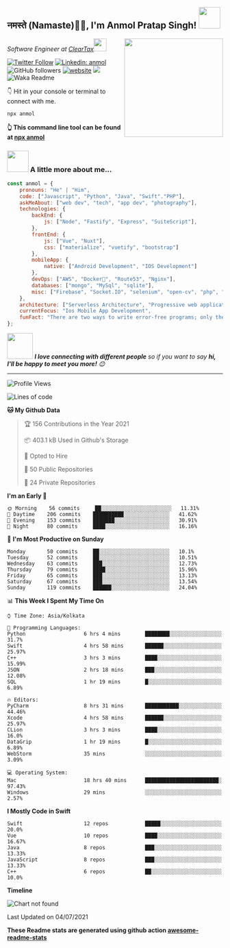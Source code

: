<h2>नमस्ते (Namaste)🙏🏻, I'm Anmol Pratap Singh! <img src="https://media.giphy.com/media/12oufCB0MyZ1Go/giphy.gif" width="50"></h2>
<img align='right' src="https://media.giphy.com/media/M9gbBd9nbDrOTu1Mqx/giphy.gif" width="230">
<p><em>Software Engineer at <a href="http://www.cleartax.in">ClearTax</a><img src="https://media.giphy.com/media/WUlplcMpOCEmTGBtBW/giphy.gif" width="30"> 
</em></p>

[![Twitter Follow](https://img.shields.io/twitter/follow/misteranmol?label=Follow)](https://twitter.com/intent/follow?screen_name=misteranmol)
[![Linkedin: anmol](https://img.shields.io/badge/-anmol-blue?style=flat-square&logo=Linkedin&logoColor=white&link=https://www.linkedin.com/in/anmol-p-singh/)](https://www.linkedin.com/in/anmol-p-singh/)
![GitHub followers](https://img.shields.io/github/followers/anmol098?label=Follow&style=social)
[![website](https://img.shields.io/badge/Website-46a2f1.svg?&style=flat-square&logo=Google-Chrome&logoColor=white&link=https://anmolsingh.me/)](https://anmolsingh.me/)
![](https://visitor-badge.glitch.me/badge?page_id=anmol098.anmol098)
![Waka Readme](https://github.com/anmol098/anmol098/workflows/Waka%20Readme/badge.svg)

👇 Hit in your console or terminal to connect with me.

```bash
npx anmol
```
**👆 This command line tool can be found at [npx anmol](https://github.com/anmol098/npx_card)**

### <img src="https://media.giphy.com/media/VgCDAzcKvsR6OM0uWg/giphy.gif" width="50"> A little more about me...  

```javascript
const anmol = {
    pronouns: "He" | "Him",
    code: ["Javascript", "Python", "Java", "Swift"."PHP"],
    askMeAbout: ["web dev", "tech", "app dev", "photography"],
    technologies: {
        backEnd: {
            js: ["Node", "Fastify", "Express", "SuiteScript"],
        },
        frontEnd: {
            js: ["Vue", "Nuxt"],
            css: ["materialize", "vuetify", "bootstrap"]
        },
        mobileApp: {
            native: ["Android Development", "IOS Development"]
        },
        devOps: ["AWS", "Docker🐳", "Route53", "Nginx"],
        databases: ["mongo", "MySql", "sqlite"],
        misc: ["Firebase", "Socket.IO", "selenium", "open-cv", "php", "SuiteApp"]
    },
    architecture: ["Serverless Architecture", "Progressive web applications", "Single page applications"],
    currentFocus: "Ios Mobile App Development",
    funFact: "There are two ways to write error-free programs; only the third one works"
};
```

<img src="https://media.giphy.com/media/LnQjpWaON8nhr21vNW/giphy.gif" width="60"> <em><b>I love connecting with different people</b> so if you want to say <b>hi, I'll be happy to meet you more!</b> 😊</em>

---
<!--START_SECTION:waka-->
![Profile Views](http://img.shields.io/badge/Profile%20Views-742-blue)

![Lines of code](https://img.shields.io/badge/From%20Hello%20World%20I%27ve%20Written-1.5%20million%20lines%20of%20code-blue)

**🐱 My Github Data** 

> 🏆 156 Contributions in the Year 2021
 > 
> 📦 403.1 kB Used in Github's Storage 
 > 
> 💼 Opted to Hire
 > 
> 📜 50 Public Repositories 
 > 
> 🔑 24 Private Repositories  
 > 
**I'm an Early 🐤** 

```text
🌞 Morning    56 commits     ██░░░░░░░░░░░░░░░░░░░░░░░   11.31% 
🌆 Daytime    206 commits    ██████████░░░░░░░░░░░░░░░   41.62% 
🌃 Evening    153 commits    ███████░░░░░░░░░░░░░░░░░░   30.91% 
🌙 Night      80 commits     ████░░░░░░░░░░░░░░░░░░░░░   16.16%

```
📅 **I'm Most Productive on Sunday** 

```text
Monday       50 commits     ██░░░░░░░░░░░░░░░░░░░░░░░   10.1% 
Tuesday      52 commits     ██░░░░░░░░░░░░░░░░░░░░░░░   10.51% 
Wednesday    63 commits     ███░░░░░░░░░░░░░░░░░░░░░░   12.73% 
Thursday     79 commits     ████░░░░░░░░░░░░░░░░░░░░░   15.96% 
Friday       65 commits     ███░░░░░░░░░░░░░░░░░░░░░░   13.13% 
Saturday     67 commits     ███░░░░░░░░░░░░░░░░░░░░░░   13.54% 
Sunday       119 commits    ██████░░░░░░░░░░░░░░░░░░░   24.04%

```


📊 **This Week I Spent My Time On** 

```text
⌚︎ Time Zone: Asia/Kolkata

💬 Programming Languages: 
Python                   6 hrs 4 mins        ████████░░░░░░░░░░░░░░░░░   31.7% 
Swift                    4 hrs 58 mins       ██████░░░░░░░░░░░░░░░░░░░   25.97% 
C++                      3 hrs 3 mins        ████░░░░░░░░░░░░░░░░░░░░░   15.99% 
JSON                     2 hrs 18 mins       ███░░░░░░░░░░░░░░░░░░░░░░   12.08% 
SQL                      1 hr 19 mins        █░░░░░░░░░░░░░░░░░░░░░░░░   6.89%

🔥 Editors: 
PyCharm                  8 hrs 31 mins       ███████████░░░░░░░░░░░░░░   44.46% 
Xcode                    4 hrs 58 mins       ██████░░░░░░░░░░░░░░░░░░░   25.97% 
CLion                    3 hrs 3 mins        ████░░░░░░░░░░░░░░░░░░░░░   16.0% 
DataGrip                 1 hr 19 mins        █░░░░░░░░░░░░░░░░░░░░░░░░   6.89% 
WebStorm                 35 mins             ░░░░░░░░░░░░░░░░░░░░░░░░░   3.09%

💻 Operating System: 
Mac                      18 hrs 40 mins      ████████████████████████░   97.43% 
Windows                  29 mins             ░░░░░░░░░░░░░░░░░░░░░░░░░   2.57%

```

**I Mostly Code in Swift** 

```text
Swift                    12 repos            █████░░░░░░░░░░░░░░░░░░░░   20.0% 
Vue                      10 repos            ████░░░░░░░░░░░░░░░░░░░░░   16.67% 
Java                     8 repos             ███░░░░░░░░░░░░░░░░░░░░░░   13.33% 
JavaScript               8 repos             ███░░░░░░░░░░░░░░░░░░░░░░   13.33% 
C++                      6 repos             ██░░░░░░░░░░░░░░░░░░░░░░░   10.0%

```


**Timeline**

![Chart not found](https://raw.githubusercontent.com/anmol098/anmol098/master/charts/bar_graph.png) 


 Last Updated on 04/07/2021
<!--END_SECTION:waka-->

**These Readme stats are generated using github action [awesome-readme-stats](https://github.com/anmol098/waka-readme-stats)**
